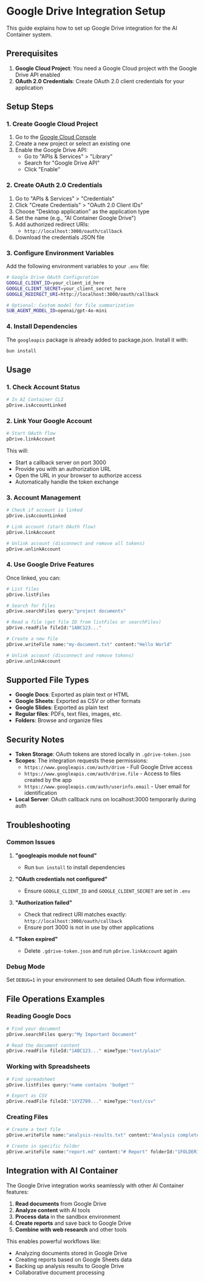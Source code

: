 # Google Drive Integration Setup

This guide explains how to set up Google Drive integration for the AI Container system.

## Prerequisites

1. **Google Cloud Project**: You need a Google Cloud project with the Google Drive API enabled
2. **OAuth 2.0 Credentials**: Create OAuth 2.0 client credentials for your application

## Setup Steps

### 1. Create Google Cloud Project

1. Go to the [Google Cloud Console](https://console.cloud.google.com/)
2. Create a new project or select an existing one
3. Enable the Google Drive API:
   - Go to "APIs & Services" > "Library"
   - Search for "Google Drive API"
   - Click "Enable"

### 2. Create OAuth 2.0 Credentials

1. Go to "APIs & Services" > "Credentials"
2. Click "Create Credentials" > "OAuth 2.0 Client IDs"
3. Choose "Desktop application" as the application type
4. Set the name (e.g., "AI Container Google Drive")
5. Add authorized redirect URIs:
   - `http://localhost:3000/oauth/callback`
6. Download the credentials JSON file

### 3. Configure Environment Variables

Add the following environment variables to your `.env` file:

```bash
# Google Drive OAuth Configuration
GOOGLE_CLIENT_ID=your_client_id_here
GOOGLE_CLIENT_SECRET=your_client_secret_here
GOOGLE_REDIRECT_URI=http://localhost:3000/oauth/callback

# Optional: Custom model for file summarization
SUB_AGENT_MODEL_ID=openai/gpt-4o-mini
```

### 4. Install Dependencies

The `googleapis` package is already added to package.json. Install it with:

```bash
bun install
```

## Usage

### 1. Check Account Status

```bash
# In AI Container CLI
pDrive.isAccountLinked
```

### 2. Link Your Google Account

```bash
# Start OAuth flow
pDrive.linkAccount
```

This will:
- Start a callback server on port 3000
- Provide you with an authorization URL
- Open the URL in your browser to authorize access
- Automatically handle the token exchange

### 3. Account Management

```bash
# Check if account is linked
pDrive.isAccountLinked

# Link account (start OAuth flow)
pDrive.linkAccount

# Unlink account (disconnect and remove all tokens)
pDrive.unlinkAccount
```

### 4. Use Google Drive Features

Once linked, you can:

```bash
# List files
pDrive.listFiles

# Search for files
pDrive.searchFiles query:"project documents"

# Read a file (get file ID from listFiles or searchFiles)
pDrive.readFile fileId:"1ABC123..."

# Create a new file
pDrive.writeFile name:"my-document.txt" content:"Hello World"

# Unlink account (disconnect and remove tokens)
pDrive.unlinkAccount
```

## Supported File Types

- **Google Docs**: Exported as plain text or HTML
- **Google Sheets**: Exported as CSV or other formats
- **Google Slides**: Exported as plain text
- **Regular files**: PDFs, text files, images, etc.
- **Folders**: Browse and organize files

## Security Notes

- **Token Storage**: OAuth tokens are stored locally in `.gdrive-token.json`
- **Scopes**: The integration requests these permissions:
  - `https://www.googleapis.com/auth/drive` - Full Google Drive access
  - `https://www.googleapis.com/auth/drive.file` - Access to files created by the app
  - `https://www.googleapis.com/auth/userinfo.email` - User email for identification
- **Local Server**: OAuth callback runs on localhost:3000 temporarily during auth

## Troubleshooting

### Common Issues

1. **"googleapis module not found"**
   - Run `bun install` to install dependencies

2. **"OAuth credentials not configured"**
   - Ensure `GOOGLE_CLIENT_ID` and `GOOGLE_CLIENT_SECRET` are set in `.env`

3. **"Authorization failed"**
   - Check that redirect URI matches exactly: `http://localhost:3000/oauth/callback`
   - Ensure port 3000 is not in use by other applications

4. **"Token expired"**
   - Delete `.gdrive-token.json` and run `pDrive.linkAccount` again

### Debug Mode

Set `DEBUG=1` in your environment to see detailed OAuth flow information.

## File Operations Examples

### Reading Google Docs
```bash
# Find your document
pDrive.searchFiles query:"My Important Document"

# Read the document content
pDrive.readFile fileId:"1ABC123..." mimeType:"text/plain"
```

### Working with Spreadsheets
```bash
# Find spreadsheet
pDrive.listFiles query:"name contains 'budget'"

# Export as CSV
pDrive.readFile fileId:"1XYZ789..." mimeType:"text/csv"
```

### Creating Files
```bash
# Create a text file
pDrive.writeFile name:"analysis-results.txt" content:"Analysis complete..."

# Create in specific folder
pDrive.writeFile name:"report.md" content:"# Report" folderId:"1FOLDER123"
```

## Integration with AI Container

The Google Drive integration works seamlessly with other AI Container features:

1. **Read documents** from Google Drive
2. **Analyze content** with AI tools
3. **Process data** in the sandbox environment
4. **Create reports** and save back to Google Drive
5. **Combine with web research** and other tools

This enables powerful workflows like:
- Analyzing documents stored in Google Drive
- Creating reports based on Google Sheets data
- Backing up analysis results to Google Drive
- Collaborative document processing
